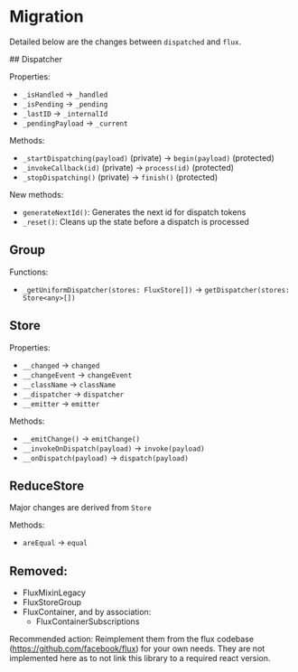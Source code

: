 # Migration

Detailed below are the changes between `dispatched` and `flux`.


## Dispatcher

Properties:
- `_isHandled` -> `_handled`
- `_isPending` -> `_pending`
- `_lastID` -> `_internalId`
- `_pendingPayload` -> `_current`

Methods:
- `_startDispatching(payload)` (private) -> `begin(payload)` (protected)
- `_invokeCallback(id)` (private) -> `process(id)` (protected)
- `_stopDispatching()` (private) -> `finish()` (protected)

New methods:
- `generateNextId()`: Generates the next id for dispatch tokens
- `_reset()`: Cleans up the state before a dispatch is processed


## Group

Functions:
- `_getUniformDispatcher(stores: FluxStore[])` -> `getDispatcher(stores: Store<any>[])`



## Store

Properties:
- `__changed` -> `changed`
- `__changeEvent` -> `changeEvent`
- `__className` -> `className`
- `__dispatcher` -> `dispatcher`
- `__emitter` -> `emitter`

Methods: 
- `__emitChange()` -> `emitChange()`
- `__invokeOnDispatch(payload)` -> `invoke(payload)`
- `__onDispatch(payload)` -> `dispatch(payload)`


## ReduceStore

Major changes are derived from `Store`

Methods:
- `areEqual` -> `equal`


## Removed:

- FluxMixinLegacy
- FluxStoreGroup
- FluxContainer, and by association:
  - FluxContainerSubscriptions

Recommended action: Reimplement them from the flux codebase (https://github.com/facebook/flux) for your own needs. 
They are not implemented here as to not link this library to a required react version.